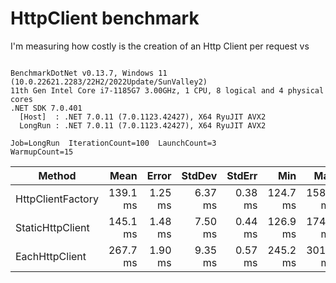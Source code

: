 # HttpClient benchmark

I'm measuring how costly is the creation of an Http Client per request vs 

```

BenchmarkDotNet v0.13.7, Windows 11 (10.0.22621.2283/22H2/2022Update/SunValley2)
11th Gen Intel Core i7-1185G7 3.00GHz, 1 CPU, 8 logical and 4 physical cores
.NET SDK 7.0.401
  [Host]  : .NET 7.0.11 (7.0.1123.42427), X64 RyuJIT AVX2
  LongRun : .NET 7.0.11 (7.0.1123.42427), X64 RyuJIT AVX2

Job=LongRun  IterationCount=100  LaunchCount=3  
WarmupCount=15  

```
|            Method |     Mean |   Error |  StdDev |  StdErr |      Min |      Max |  Op/s | Allocated |
|------------------ |---------:|--------:|--------:|--------:|---------:|---------:|------:|----------:|
| HttpClientFactory | 139.1 ms | 1.25 ms | 6.37 ms | 0.38 ms | 124.7 ms | 158.3 ms | 7.187 | 111.21 KB |
|  StaticHttpClient | 145.1 ms | 1.48 ms | 7.50 ms | 0.44 ms | 126.9 ms | 174.9 ms | 6.894 |  109.1 KB |
|    EachHttpClient | 267.7 ms | 1.90 ms | 9.35 ms | 0.57 ms | 245.2 ms | 301.8 ms | 3.736 | 129.14 KB |
